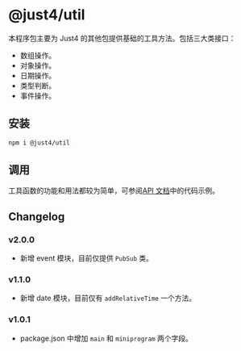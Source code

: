 # @just4/util

本程序包主要为 Just4 的其他包提供基础的工具方法。包括三大类接口：

- 数组操作。
- 对象操作。
- 日期操作。
- 类型判断。
- 事件操作。

## 安装

```bash
npm i @just4/util
```

## 调用

工具函数的功能和用法都较为简单，可参阅[API 文档](https://heeroluo.github.io/just4/util/modules/index.html)中的代码示例。

## Changelog

### v2.0.0

- 新增 event 模块，目前仅提供 `PubSub` 类。

### v1.1.0

- 新增 date 模块，目前仅有 `addRelativeTime` 一个方法。

### v1.0.1

- package.json 中增加 `main` 和 `miniprogram` 两个字段。

